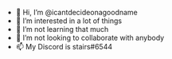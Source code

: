 - 👋 Hi, I’m @icantdecideonagoodname
- 👀 I’m interested in a lot of things
- 🌱 I’m not learning that much
- 💞️ I’m not looking to collaborate with anybody
- 📫 My Discord is stairs#6544

<!---
icantdecideonagoodname/icantdecideonagoodname is a ✨ special ✨ repository because its `README.md` (this file) appears on your GitHub profile.
You can click the Preview link to take a look at your changes.
--->
